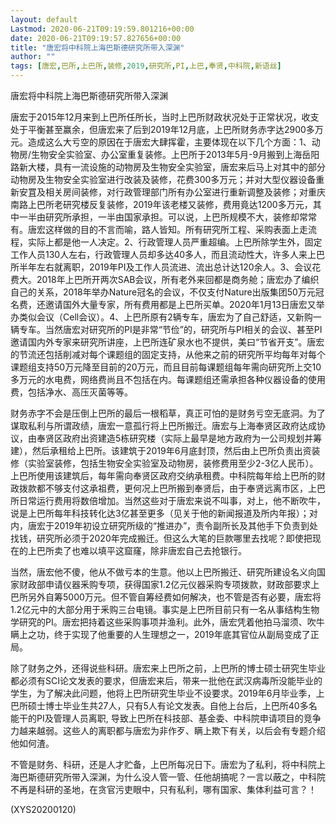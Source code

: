 ```yaml
---
layout: default
Lastmod: 2020-06-21T09:19:59.801216+00:00
date: 2020-06-21T09:19:57.827656+00:00
title: "唐宏将中科院上海巴斯德研究所带入深渊"
author: ""
tags: [唐宏,巴所,上巴所,装修,2019,研究所,PI,上巴,奉贤,中科院,新语丝]
---
```


唐宏将中科院上海巴斯德研究所带入深渊

唐宏于2015年12月来到上巴所任所长，当时上巴所财政状况处于正常状况，收支处于平衡甚至赢余，但唐宏来了后到2019年12月底，上巴所财务赤字达2900多万元。造成这么大亏空的原因在于唐宏大肆挥霍，主要体现在以下几个方面：1、动物房/生物安全实验室、办公室重复装修。上巴所于2013年5月-9月搬到上海岳阳路新大楼，具有一流设施的动物房及生物安全实验室，唐宏来后马上对其中的部分动物房及生物安全实验室进行改装及装修，花费300多万元；并对大型仪器设备重新安罝及相关房间装修，对行政管理部门所有办公室进行重新调整及装修；对重庆南路上巴所老研究楼反复装修，2019年该老楼又装修，费用竟达1200多万元，其中一半由研究所承担，一半由国家承担。可以说，上巴所规模不大，装修却常常有。唐宏这样做的目的不言而喻，路人皆知。所有研究所工程、采购表面上走流程，实际上都是他一人决定。2、行政管理人员严重超编。上巴所除学生外，固定工作人员130人左右，行政管理人员却多达40多人，而且流动性大，许多人来上巴所半年左右就离职，2019年PI及工作人员流进、流出总计达120余人。3、会议花费大。2018年上巴所开两次SAB会议，所有老外来回都是商务舱；唐宏办了编织自己的关系，2018年举办Nature冠名的会议，不仅支付Nature出版集团50万元冠名费，还邀请国外大量专家，所有费用都是上巴所买单。2020年1月13日唐宏又举办类似会议（Cell会议）。4、上巴所原有2辆专车，唐宏为了自己舒适，又新购一辆专车。当然唐宏对研究所的PI是非常“节俭”的，研究所与PI相关的会议、甚至PI邀请国内外专家来研究所讲座，上巴所连矿泉水也不提供，美曰“节省开支”。唐宏的节流还包括削减对每个课题组的固定支持，从他来之前的研究所平均每年对每个课题组支持50万元降至目前的20万元，而且目前每课题组每年需向研究所上交10多万元的水电费，网络费尚且不包括在内。每课题组还需承担各种仪器设备的使用费，包括净水、高压灭菌等等。

财务赤字不会是压倒上巴所的最后一根稻草，真正可怕的是财务亏空无底洞。为了谋取私利与所谓政绩，唐宏一意孤行将上巴所搬迁。唐宏与上海奉贤区政府达成协议，由奉贤区政府出资建造5栋研究楼（实际上最早是地方政府为一公司规划并筹建），然后承租给上巴所。该建筑于2019年6月底封顶，然后由上巴所负责出资装修（实验室装修，包括生物安全实验室及动物房，装修费用至少2-3亿人民币）。上巴所使用该建筑后，每年需向奉贤区政府交纳承租费。中科院每年给上巴所的财政拨款都不够支付这承祖费，更何况上巴所搬到奉贤后，由于奉贤远离市区，上巴所日常运行费用将数倍增加。当然这些对于唐宏来说不叫事，对上，他不断吹牛，说是上巴所每年科技转化达3亿甚至更多（见关于他的新闻报道及所内年报）；对内，唐宏于2019年初设立研究所级的“推进办”，责令副所长及其他手下负责到处找钱，研究所必须于2020年完成搬迁。但这么大笔的巨款哪里去找呢？即使把现在的上巴所卖了也难以填平这窟窿，除非唐宏自己去抢银行。

当然，唐宏他不傻，他从不做亏本的生意。他以上巴所搬迁、研究所建设名义向国家财政部申请仪器釆购专项，获得国家1.2亿元仪器采购专项拨款，财政部要求上巴所另外自筹5000万元。但不管自筹经费如何解决，也不管是否有必要，唐宏将1.2亿元中的大部分用于釆购三台电镜。事实是上巴所目前只有一名从事结构生物学研究的PI。唐宏把持着这些采购事项并渔利。此外，唐宏凭着他拍马溜须、吹牛瞒上之功，终于实现了他重要的人生理想之一，2019年底其官位从副局变成了正局。

除了财务之外，还得说些科研。唐宏来上巴所之前，上巴所的博士硕士研究生毕业都必须有SCI论文发表的要求，但唐宏来后，带来一批他在武汉病毒所没能毕业的学生，为了解决此问题，他将上巴所研究生毕业不设要求。2019年6月毕业季，上巴所硕士博士毕业生共27人，只有5人有论文发表。自他上台后，上巴所40多名能干的PI及管理人员离职, 导致上巴所在科技部、基金委、中科院申请项目的竞争力越来越弱。这些人的离职都与唐宏为非作歹、瞒上欺下有关，以后会有专题介绍他如何渣。

不管是财务、科研，还是人才贮备，上巴所每况日下。唐宏为了私利，将中科院上海巴斯德研究所带入深渊，为什么没人管一管、任他胡搞呢？一言以蔽之，中科院不再是科研的圣地，在贪官污吏眼中，只有私利，哪有国家、集体利益可言？！

(XYS20200120)

